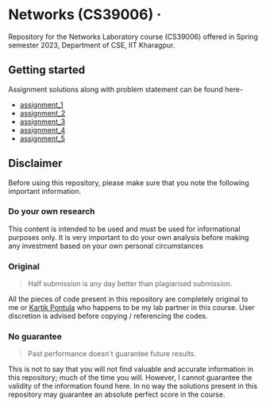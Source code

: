# Networks (CS39006) &middot;

>

Repository for the Networks Laboratory course (CS39006) offered in Spring semester 2023, Department of CSE, IIT Kharagpur.

## Getting started

Assignment solutions along with problem statement can be found here-

- [assignment_1](/assignment_1/README.md)
- [assignment_2](/assignment_2/README.md)
- [assignment_3](/assignment_3/README.md)
- [assignment_4](/assignment_4/README.md)
- [assignment_5](/assignment_5/README.md)

## Disclaimer

Before using this repository, please make sure that you note the following important information.

### Do your own research

This content is intended to be used and must be used for informational purposes only. It is very important to do your own analysis before making any investment based on your own personal circumstances

### Original

>Half submission is any day better than plagiarised submission.

All the pieces of code present in this repository are completely original to me or [Kartik Pontula](https://github.com/alutnopk) who happens to be my lab partner in this course. User discretion is advised before copying / referencing the codes.

### No guarantee

>Past performance doesn't guarantee future results.

This is not to say that you will not find valuable and accurate information in this repository; much of the time you will. However, I cannot guarantee the validity of the information found here. In no way the solutions present in this repository may guarantee an absolute perfect score in the course.
